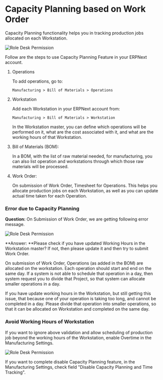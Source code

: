<!-- add-breadcrumbs -->
# Capacity Planning based on Work Order

Capacity Planning functionality helps you in tracking production jobs allocated on each Workstation.

<img alt="Role Desk Permission" class="screenshot" src="{{docs_base_url}}/v13/assets/img/articles/capacity-1.png">

Follow are the steps to use Capacity Planning Feature in your ERPNext account.

1.  Operations

    To add operations, go to:

    `Manufacturing > Bill of Materials > Operations`

2.  Workstation

    Add each Workstation in your ERPNext account from:

    `Manufacturing > Bill of Materials > Workstation`

    In the Workstation master, you can define which operations will be performed on it, what are the cost associated with it, and what are the working hours of that Workstation.

3.  Bill of Materials (BOM):

    In a BOM, with the list of raw material needed, for manufacturing, you can also list operation and workstations through which those raw materials will be processed.

4.  Work Order:

    On submission of Work Order, Timesheet for Operations. This helps you allocate production jobs on each Workstation, as well as you can update actual time taken for each Operation.

### Error due to Capacity Planning

**Question:** On Submission of Work Order, we are getting following error message.

<img alt="Role Desk Permission" class="screenshot" src="{{docs_base_url}}/v13/assets/img/articles/capacity-2.png">

**Answer: **Please check if you have updated Working Hours in the Workstation master? If not, then please update it and then try to submit Work Order.

On submission of Work Order, Operations (as added in the BOM) are allocated on the workstation. Each operation should start and end on the same day. If a system is not able to schedule that operation in a day, then system request you to divide that Project, so that system can allocate smaller operations in a day.

If you have update working hours in the Workstation, but still getting this issue, that because one of your operation is taking too long, and cannot be completed in a day. Please divide that operation into smaller operations, so that it can be allocated on Workstation and completed on the same day.

### Avoid Working Hours of Workstation

If you want to ignore above validation and allow scheduling of production job beyond the working hours of the Workstation, enable
Overtime in the Manufacturing Settings.

<img alt="Role Desk Permission" class="screenshot" src="{{docs_base_url}}/v13/assets/img/articles/capacity-3.png">

If you want to complete disable Capacity Planning feature, in the Manufacturing Settings, check field "Disable Capacity Planning and Time Tracking".

